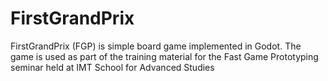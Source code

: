 # FirstGrandPrix
FirstGrandPrix (FGP) is simple board game implemented in Godot.
The game is used as part of the training material for the Fast Game Prototyping seminar held at IMT School for Advanced Studies
